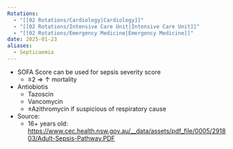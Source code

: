 ```yaml
---
Rotations:
  - "[[02 Rotations/Cardiology|Cardiology]]"
  - "[[02 Rotations/Intensive Care Unit|Intensive Care Unit]]"
  - "[[02 Rotations/Emergency Medicine|Emergency Medicine]]"
date: 2025-01-23
aliases:
  - Septicaemia
---
```

- SOFA Score can be used for sepsis severity score
	- ≥2 => ↑ mortality
- Antiobiotis
	- Tazoscin
	- Vancomycin
	- ±Azithromycin if suspicious of respiratory cause
- Source: 
	- 16+ years old: https://www.cec.health.nsw.gov.au/__data/assets/pdf_file/0005/291803/Adult-Sepsis-Pathway.PDF
